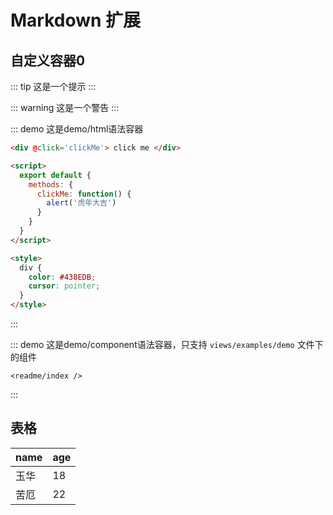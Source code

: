 # Markdown 扩展

## 自定义容器0
::: tip
这是一个提示
:::

::: warning
这是一个警告
:::

::: demo 这是demo/html语法容器
```html
<div @click='clickMe'> click me </div>

<script>
  export default {
    methods: {
      clickMe: function() {
        alert('虎年大吉')
      }
    }
  }
</script>

<style>
  div {
    color: #438EDB;
    cursor: pointer;
  }
</style>
```
:::


::: demo 这是demo/component语法容器，只支持 `views/examples/demo` 文件下的组件
``` component
<readme/index />
```
:::

## 表格
name | age
---  | ---  
玉华 | 18
苦厄 | 22  